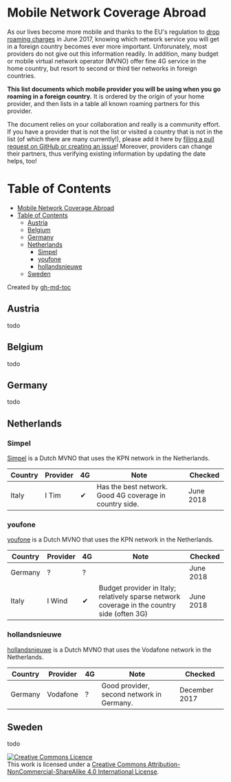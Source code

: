 # Mobile Network Coverage Abroad

As our lives become more mobile and thanks to the EU's regulation to
[drop roaming
charges](https://en.wikipedia.org/wiki/European_Union_roaming_regulations)
in June 2017, knowing which network service you will get in a foreign
country becomes ever more important. Unforunately, most providers do
not give out this information readily. In addition, many budget or
mobile virtual network operator (MVNO) offer fine 4G service in the
home country, but resort to second or third tier networks in foreign
countries.

**This list documents which mobile provider you will be using when you
go roaming in a foreign country.** It is ordered by the origin of your
home provider, and then lists in a table all known roaming partners
for this provider.

The document relies on your collaboration and really is a community
effort. If you have a provider that is not the list or visited a
country that is not in the list (of which there are many currently!),
please add it here by [filing a pull request on GitHub or creating an
issue](https://github.com/Inventitech/roaming-mobile-network-provider-abroad)!
Moreover, providers can change their partners, thus verifying existing
information by updating the date helps, too!


Table of Contents
=================

   * [Mobile Network Coverage Abroad](#mobile-network-coverage-abroad)
   * [Table of Contents](#table-of-contents)
      * [Austria](#austria)
      * [Belgium](#belgium)
      * [Germany](#germany)
      * [Netherlands](#netherlands)
         * [Simpel](#simpel)
         * [youfone](#youfone)
         * [hollandsnieuwe](#hollandsnieuwe)
      * [Sweden](#sweden)

Created by [gh-md-toc](https://github.com/ekalinin/github-markdown-toc)


## Austria

todo

## Belgium

todo

## Germany

todo

## Netherlands

### Simpel

[Simpel](https://simpel.nl/) is a Dutch MVNO that uses the KPN network in the Netherlands.

| Country | Provider | 4G | Note                                                        | Checked    |
|---------|----------|----|-------------------------------------------------------------|------------|
| Italy   | I Tim    | ✔ | Has the best network. Good 4G coverage in country side.     | June 2018  |

### youfone

[youfone](https://www.youfone.nl/) is a Dutch MVNO that uses the KPN network in the Netherlands.

| Country | Provider | 4G | Note                                                                                        | Checked   |
|---------|----------|----|---------------------------------------------------------------------------------------------|-----------|
| Germany | ?        | ?  |	                                                                                        | June 2018 |
| Italy   | I Wind   | ✔ | Budget provider in Italy; relatively sparse network coverage in the country side (often 3G) | June 2018 |

### hollandsnieuwe

[hollandsnieuwe](https://www.hollandsnieuwe.nl/) is a Dutch MVNO that uses the Vodafone network in the Netherlands.

| Country | Provider | 4G | Note                                                                                        | Checked       |
|---------|----------|----|---------------------------------------------------------------------------------------------|---------------|
| Germany | Vodafone | ?  | Good provider, second network in Germany.                                                   | December 2017 |

## Sweden

todo


<a rel="license" href="http://creativecommons.org/licenses/by-nc-sa/4.0/"><img alt="Creative Commons Licence" style="border-width:0" src="https://i.creativecommons.org/l/by-nc-sa/4.0/88x31.png" /></a><br />This work is licensed under a <a rel="license" href="http://creativecommons.org/licenses/by-nc-sa/4.0/">Creative Commons Attribution-NonCommercial-ShareAlike 4.0 International License</a>.